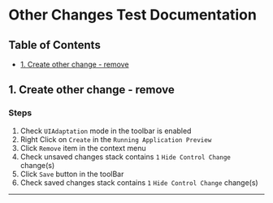 # Other Changes Test Documentation

## Table of Contents

- [1. Create other change - remove](#1-create-other-change---remove)

<a id="1-create-other-change---remove"></a>
## 1. Create other change - remove

### Steps

1. Check `UIAdaptation` mode in the toolbar is enabled
2. Right Click on `Create` in the `Running Application Preview`
3. Click `Remove` item in the context menu
4. Check unsaved changes stack contains `1` `Hide Control Change` change(s)
5. Click `Save` button in the toolBar
6. Check saved changes stack contains `1` `Hide Control Change` change(s)

---

